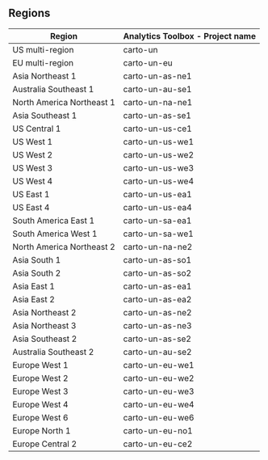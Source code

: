 ## Regions 


|**Region**|**Analytics Toolbox - Project name**|
|---|---|
|US multi-region|carto-un|
|EU multi-region|carto-un-eu|
|Asia Northeast 1|carto-un-as-ne1|
|Australia Southeast 1|carto-un-au-se1|
|North America Northeast 1|carto-un-na-ne1|
|Asia Southeast 1|carto-un-as-se1|
|US Central 1|carto-un-us-ce1|
|US West 1|carto-un-us-we1|
|US West 2|carto-un-us-we2|
|US West 3|carto-un-us-we3|
|US West 4|carto-un-us-we4|
|US East 1|carto-un-us-ea1|
|US East 4|carto-un-us-ea4|
|South America East 1|carto-un-sa-ea1|
|South America West 1|carto-un-sa-we1|
|North America Northeast 2|carto-un-na-ne2|
|Asia South 1|carto-un-as-so1|
|Asia South 2|carto-un-as-so2|
|Asia East 1|carto-un-as-ea1|
|Asia East 2|carto-un-as-ea2|
|Asia Northeast 2|carto-un-as-ne2|
|Asia Northeast 3|carto-un-as-ne3|
|Asia Southeast 2|carto-un-as-se2|
|Australia Southeast 2|carto-un-au-se2|
|Europe West 1|carto-un-eu-we1|
|Europe West 2|carto-un-eu-we2|
|Europe West 3|carto-un-eu-we3|
|Europe West 4|carto-un-eu-we4|
|Europe West 6|carto-un-eu-we6|
|Europe North 1|carto-un-eu-no1|
|Europe Central 2|carto-un-eu-ce2|


